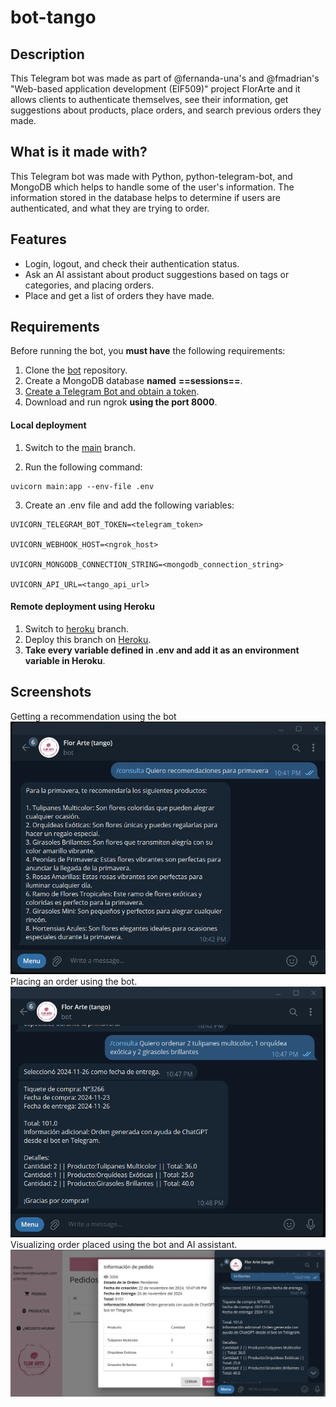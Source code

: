 # bot-tango

## Description

This Telegram bot was made as part of @fernanda-una's and @fmadrian's "Web-based application development (EIF509)" project FlorArte and it allows clients to authenticate themselves, see their information, get suggestions about products, place orders, and search previous orders they made.

## What is it made with?

This Telegram bot was made with Python, python-telegram-bot, and MongoDB which helps to handle some of the user's information. The information stored in the database helps to determine if users are authenticated, and what they are trying to order.

## Features

- Login, logout, and check their authentication status.
- Ask an AI assistant about product suggestions based on tags or categories, and placing orders.
- Place and get a list of orders they have made.

## Requirements

Before running the bot, you **must have** the following requirements: 
1. Clone the [bot](https://github.com/fmadrian/bot-tango) repository.
2. Create a MongoDB database **named** **==sessions==**.
3. [Create a Telegram Bot and obtain a token](https://core.telegram.org/bots/tutorial).
4. Download and run ngrok **using the port 8000**.

#### Local deployment
1. Switch to the [main](https://github.com/una-eif509-desarrolloweb-24G01/frontend-tango/) branch.

2. Run the following command:
```
uvicorn main:app --env-file .env
```
3. Create an .env file and add the following variables:
```
UVICORN_TELEGRAM_BOT_TOKEN=<telegram_token>

UVICORN_WEBHOOK_HOST=<ngrok_host>

UVICORN_MONGODB_CONNECTION_STRING=<mongodb_connection_string>

UVICORN_API_URL=<tango_api_url>
```
#### Remote deployment using Heroku
1. Switch to [heroku](https://github.com/fmadrian/bot-tango/tree/heroku) branch.
2. Deploy this branch on [Heroku](https://www.heroku.com/python). 
3. **Take every variable defined in .env and add it as an environment variable in Heroku**.


## Screenshots

Getting a recommendation using the bot
![Getting a recommendation using the bot](https://raw.githubusercontent.com/fmadrian/florarte/refs/heads/main/images/8.png)
Placing an order using the bot.
![Placing an order using the bot](https://raw.githubusercontent.com/fmadrian/florarte/refs/heads/main/images/10.png)
Visualizing order placed using the bot and AI assistant.
![Visualizing order placed using bot and AI assistant](https://raw.githubusercontent.com/fmadrian/florarte/refs/heads/main/images/15.png)
